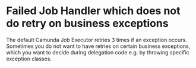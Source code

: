 # Failed Job Handler which does not do retry on business exceptions

The default Camunda Job Executor retries 3 times if an exception occurs. Sometimes you do not want to have retries on certain business exceptions, which you want to decide during delegation code e.g. by throwing specific exception classes.